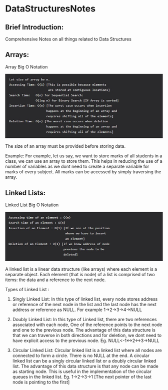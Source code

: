 # DataStructuresNotes

## Brief Introduction: 

Comprehensive Notes on all things related to Data Structures 

## Arrays:

Array Big O Notation

![DataStructuresNotes](images/Array_BigO_Notation.jpg)

The size of an array must be provided before storing data.

Example: For example, let us say, we want to store marks of all students in a class, we can use an array to store them. This helps in reducing the use of a number of variables as we dont need to create a separate variable for marks of every subject. All marks can be accessed by simply traversing the array. 



## Linked Lists:

Linked List Big O Notation

![DataStructuresNotes](images/LinkedList_BigO_Notation.jpg)

A linked list is a linear data structure (like arrays) where each element is a separate object. Each element (that is node) of a list is comprised of two items: the data and a reference to the next node. 

Types of Linked List : 
1. Singly Linked List: In this type of linked list, every node stores address or reference of the next node in the list and the last node has the next address or reference as NULL. For example 1->2->3->4->NULL 

2. Doubly Linked List: In this type of Linked list, there are two references associated with each node, One of the reference points to the next node and one to the previous node. The advantage of this data structure is that we can traverse in both directions and for deletion, we dont need to have explicit access to the previous node. Eg. NULL<-1<->2<->3->NULL 

3. Circular Linked List: Circular linked list is a linked list where all nodes are connected to form a circle. There is no NULL at the end. A circular linked list can be a singly circular linked list or a doubly circular linked list. The advantage of this data structure is that any node can be made as starting node. This is useful in the implementation of the circular queues in the linked list. Eg. 1->2->3->1 [The next pointer of the last node is pointing to the first]  